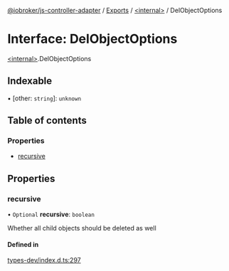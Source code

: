 [@iobroker/js-controller-adapter](../README.md) / [Exports](../modules.md) / [\<internal\>](../modules/internal_.md) / DelObjectOptions

# Interface: DelObjectOptions

[\<internal\>](../modules/internal_.md).DelObjectOptions

## Indexable

▪ [other: `string`]: `unknown`

## Table of contents

### Properties

- [recursive](internal_.DelObjectOptions.md#recursive)

## Properties

### recursive

• `Optional` **recursive**: `boolean`

Whether all child objects should be deleted as well

#### Defined in

[types-dev/index.d.ts:297](https://github.com/ioBroker/ioBroker.js-controller/blob/91f9b082f16aa9a511b440c286768c78810f47d7/packages/types-dev/index.d.ts#L297)
